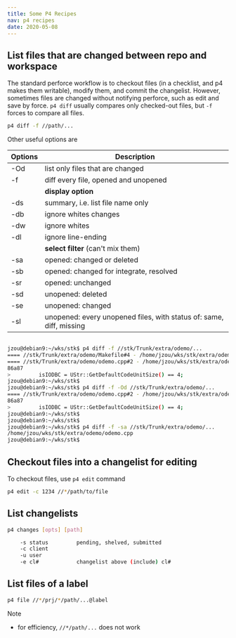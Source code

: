 ```yaml
---
title: Some P4 Recipes
nav: p4 recipes
date: 2020-05-08
---
```


## List files that are changed between repo and workspace

The standard perforce workflow is to checkout files (in a checklist,
and p4 makes them writable), modify them, and commit the changelist.
However, sometimes files are changed without notifying perforce,
such as edit and save by force. ``p4 diff`` usually compares only 
checked-out files, but ``-f`` forces to compare all files.

```sh
p4 diff -f //path/...
```

Other useful options are

|Options|Description|
|--------|-----------|
|-Od     |list only files that are changed|
|-f      |diff every file, opened and unopened|
||**display option**|
|-ds     |summary, i.e. list file name only|
|-db     |ignore whites changes|
|-dw     |ignore whites |
|-dl     |ignore line-ending|
||**select filter** (can't mix them)|
|-sa     |opened: changed or deleted |
|-sb     |opened: changed for integrate, resolved|
|-sr     |opened: unchanged |
|-sd     |unopened: deleted|
|-se     |unopened: changed |
|-sl     |unopened: every unopened files, with status of: same, diff, missing|


```sh

jzou@debian9:~/wks/stk$ p4 diff -f //stk/Trunk/extra/odemo/...
==== //stk/Trunk/extra/odemo/Makefile#4 - /home/jzou/wks/stk/extra/odemo/Makefile ====
==== //stk/Trunk/extra/odemo/odemo.cpp#2 - /home/jzou/wks/stk/extra/odemo/odemo.cpp ====
86a87
>         isIODBC = UStr::GetDefaultCodeUnitSize() == 4;
jzou@debian9:~/wks/stk$ 
jzou@debian9:~/wks/stk$ p4 diff -f -Od //stk/Trunk/extra/odemo/...
==== //stk/Trunk/extra/odemo/odemo.cpp#2 - /home/jzou/wks/stk/extra/odemo/odemo.cpp ====
86a87
>         isIODBC = UStr::GetDefaultCodeUnitSize() == 4;
jzou@debian9:~/wks/stk$ 
jzou@debian9:~/wks/stk$ 
jzou@debian9:~/wks/stk$ p4 diff -f -sa //stk/Trunk/extra/odemo/...
/home/jzou/wks/stk/extra/odemo/odemo.cpp
jzou@debian9:~/wks/stk$ 

```

## Checkout files into a changelist for editing

To checkout files, use ``p4 edit`` command

```sh
p4 edit -c 1234 //*/path/to/file

```

## List changelists

```sh
p4 changes [opts] [path]

    -s status         pending, shelved, submitted
    -c client
    -u user
    -e cl#            changelist above (include) cl#

```

## List files of a label

```sh
p4 file //*/prj/*/path/...@label
```
Note
* for efficiency, ``//*/path/...`` does not work
